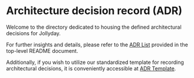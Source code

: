 # Architecture decision record (ADR)

Welcome to the directory dedicated to housing the defined architectural decisions for Jollyday.

For further insights and details, please refer to the [ADR List] provided in the top-level README document.

Additionally, if you wish to utilize our standardized template for recording architectural decisions,
it is conveniently accessible at [ADR Template].

[ADR List]: ../README.md
[ADR Template]: 999-adr-template.md
